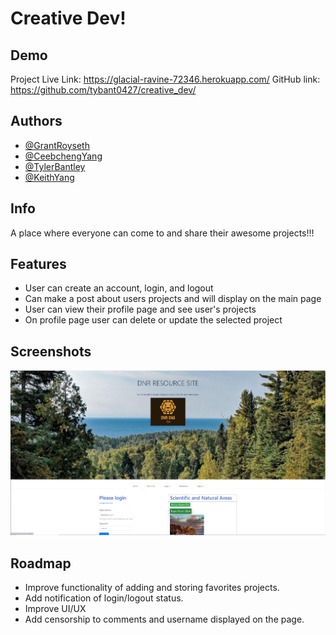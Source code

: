 # Creative Dev!




## Demo

Project Live Link: https://glacial-ravine-72346.herokuapp.com/
GitHub link: https://github.com/tybant0427/creative_dev/

## Authors

- [@GrantRoyseth](https://github.com/groyseth)
- [@CeebchengYang](https://github.com/Ceebcheng)
- [@TylerBantley](https://github.com/tybant0427)
- [@KeithYang](https://github.com/keithlyang)

## Info

A place where everyone can come to and share their awesome projects!!!

## Features

- User can create an account, login, and logout
- Can make a post about users projects and will display on the main page
- User can view their profile page and see user's projects
- On profile page user can delete or update the selected project


## Screenshots

![App Screenshot](https://github.com/Huss33/Project_2_uofm/blob/main/public/images/CaptureForReal.JPG)


## Roadmap

- Improve functionality of adding and storing favorites projects.
- Add notification of login/logout status.
- Improve UI/UX
- Add censorship to comments and username displayed on the page.
